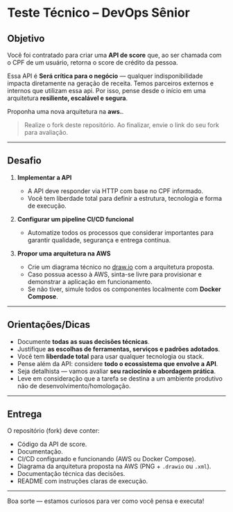 # Teste Técnico – DevOps Sênior

## Objetivo

Você foi contratado para criar uma **API de score** que, ao ser chamada com o CPF de um usuário, retorna o score de crédito da pessoa.

Essa API é **Será crítica para o negócio** — qualquer indisponibilidade impacta diretamente na geração de receita. Temos parceiros externos e internos que utilizam essa api. Por isso, pense desde o início em uma arquitetura **resiliente, escalável e segura**.

Proponha uma nova arquitetura na **aws.**.
> Realize o fork deste repositório. Ao finalizar, envie o link do seu fork para avaliação.

---

## Desafio

1. **Implementar a API**  
   - A API deve responder via HTTP com base no CPF informado.
   - Você tem liberdade total para definir a estrutura, tecnologia e forma de execução.

2. **Configurar um pipeline CI/CD funcional**  
   - Automatize todos os processos que considerar importantes para garantir qualidade, segurança e entrega contínua.

3. **Propor uma arquitetura na AWS**  
   - Crie um diagrama técnico no [draw.io](https://draw.io) com a arquitetura proposta.
   - Caso possua acesso à AWS, sinta-se livre para provisionar e demonstrar a aplicação em funcionamento.
   - Se não tiver, simule todos os componentes localmente com **Docker Compose**.

---

## Orientações/Dicas

- Documente **todas as suas decisões técnicas**.
- Justifique **as escolhas de ferramentas, serviços e padrões adotados**.
- Você tem **liberdade total** para usar qualquer tecnologia ou stack.
- Pense além da API: considere **todo o ecossistema que envolve a API**.
- Seja detalhista — vamos avaliar **seu raciocínio e abordagem prática**.
- Leve em consideração que a tarefa se destina a um ambiente produtivo não de desenvolvimento/homologação.

---

## Entrega

O repositório (fork) deve conter:

- Código da API de score.
- Documentação.
- CI/CD configurado e funcionando (AWS ou Docker Compose).
- Diagrama da arquitetura proposta na AWS (PNG + `.drawio` ou `.xml`).
- Documentação técnica das decisões.
- README com instruções claras de execução.

---

Boa sorte — estamos curiosos para ver como você pensa e executa!
